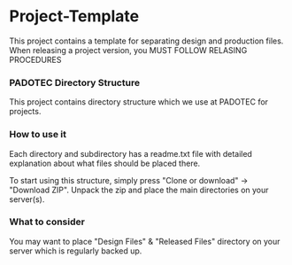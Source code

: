 # Project-Template

This project contains a template for separating design and production files.
When releasing a project version, you MUST FOLLOW RELASING PROCEDURES

### PADOTEC Directory Structure
This project contains directory structure which we use at PADOTEC for projects.

### How to use it
Each directory and subdirectory has a readme.txt file with detailed explanation about what files should be placed there.

To start using this structure, simply press "Clone or download" -> "Download ZIP". Unpack the zip and place the main directories on your server(s).

### What to consider
You may want to place "Design Files" & "Released Files" directory on your server which is regularly backed up.
